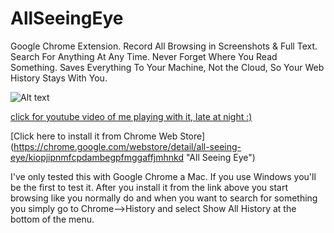 AllSeeingEye
============

Google Chrome Extension. Record All Browsing in Screenshots & Full Text. Search For Anything At Any Time. Never Forget Where You Read Something. Saves Everything To Your Machine, Not the Cloud, So Your Web History Stays With You.

![Alt text](/../screenshots/screenshot01.png?raw=true "sample")

[click for youtube video of me playing with it, late at night :)](https://www.youtube.com/watch?v=zEEWF4HxCtE)

[Click here to install it from Chrome Web Store]
(https://chrome.google.com/webstore/detail/all-seeing-eye/kiopjipnmfcpdambegpfmggaffjmhnkd "All Seeing Eye")

I've only tested this with Google Chrome a Mac. If you use Windows you'll be the first to test it. After you install it from the link above you start browsing like you normally do and when you want to search for something you simply go to Chrome-->History and select Show All History at the bottom of the menu.


